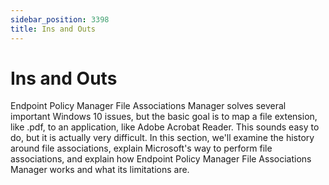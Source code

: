 ```yaml
---
sidebar_position: 3398
title: Ins and Outs
---
```


# Ins and Outs

Endpoint Policy Manager File Associations Manager solves several important Windows 10 issues, but the basic goal is to map a file extension, like .pdf, to an application, like Adobe Acrobat Reader. This sounds easy to do, but it is actually very difficult. In this section, we'll examine the history around file associations, explain Microsoft's way to perform file associations, and explain how Endpoint Policy Manager File Associations Manager works and what its limitations are.